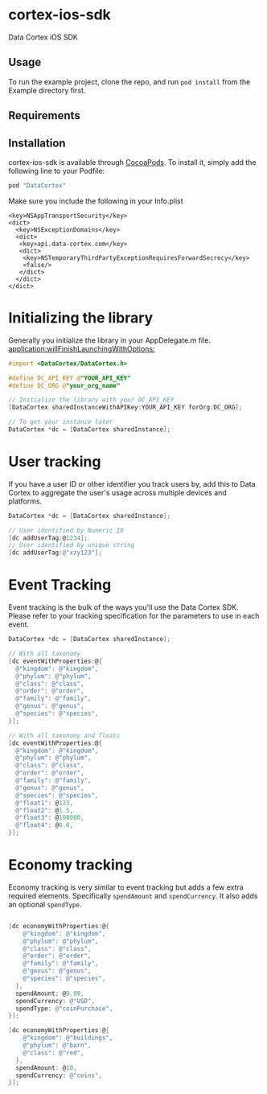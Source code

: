 # cortex-ios-sdk
Data Cortex iOS SDK

## Usage

To run the example project, clone the repo, and run `pod install` from the Example directory first.

## Requirements

## Installation

cortex-ios-sdk is available through [CocoaPods](http://cocoapods.org). To install
it, simply add the following line to your Podfile:

```ruby
pod "DataCortex"
```

Make sure you include the following in your Info.plist

```plist
<key>NSAppTransportSecurity</key>
<dict>
  <key>NSExceptionDomains</key>
  <dict>
   <key>api.data-cortex.com</key>
   <dict>
    <key>NSTemporaryThirdPartyExceptionRequiresForwardSecrecy</key>
    <false/>
   </dict>
  </dict>
</dict>
```

# Initializing the library

Generally you initialize the library in your AppDelegate.m file.
[application:willFinishLaunchingWithOptions:](http://developer.apple.com/library/ios/documentation/UIKit/Reference/UIApplicationDelegate_Protocol/Reference/Reference.html#//apple_ref/occ/intfm/UIApplicationDelegate/application:willFinishLaunchingWithOptions:)

```objective-c
#import <DataCortex/DataCortex.h>

#define DC_API_KEY @"YOUR_API_KEY"
#define DC_ORG @"your_org_name"

// Initialize the library with your DC_API_KEY
[DataCortex sharedInstanceWithAPIKey:YOUR_API_KEY forOrg:DC_ORG];

// To get your instance later
DataCortex *dc = [DataCortex sharedInstance];
```

# User tracking

If you have a user ID or other identifier you track users by, add this to
Data Cortex to aggregate the user's usage across multiple devices and platforms.

```objective-c
DataCortex *dc = [DataCortex sharedInstance];

// User identified by Numeric ID
[dc addUserTag:@1234];
// User identified by unique string
[dc addUserTag:@"xzy123"];
```

# Event Tracking

Event tracking is the bulk of the ways you'll use the Data Cortex SDK.  Please
refer to your tracking specification for the parameters to use in each event.

```objective-c
DataCortex *dc = [DataCortex sharedInstance];

// With all taxonomy
[dc eventWithProperties:@{
  @"kingdom": @"kingdom",
  @"phylum": @"phylum",
  @"class": @"class",
  @"order": @"order",
  @"family": @"family",
  @"genus": @"genus",
  @"species": @"species",
}];

// With all taxonomy and floats
[dc eventWithProperties:@{
  @"kingdom": @"kingdom",
  @"phylum": @"phylum",
  @"class": @"class",
  @"order": @"order",
  @"family": @"family",
  @"genus": @"genus",
  @"species": @"species",
  @"float1": @123,
  @"float2": @1.5,
  @"float3": @100000,
  @"float4": @0.0,
}];

```

# Economy tracking
Economy tracking is very similar to event tracking but adds a few extra
required elements.  Specifically `spendAmount` and `spendCurrency`.  It also
adds an optional `spendType`.

```objective-c

[dc economyWithProperties:@{
    @"kingdom": @"kingdom",
    @"phylum": @"phylum",
    @"class": @"class",
    @"order": @"order",
    @"family": @"family",
    @"genus": @"genus",
    @"species": @"species",
  },
  spendAmount: @9.99,
  spendCurrency: @"USD",
  spendType: @"coinPurchase",
}];

[dc economyWithProperties:@{
    @"kingdom": @"buildings",
    @"phylum": @"barn",
    @"class": @"red",
  },
  spendAmount: @10,
  spendCurrency: @"coins",
}];

```
